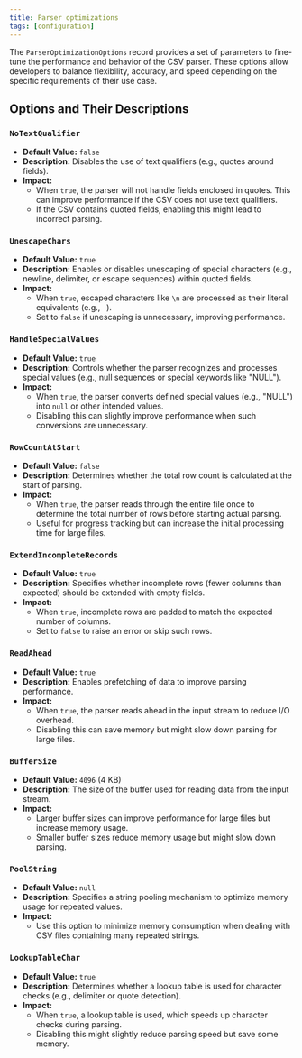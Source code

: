 ```yaml
---
title: Parser optimizations
tags: [configuration]
---
```

The `ParserOptimizationOptions` record provides a set of parameters to fine-tune the performance and behavior of the CSV parser. These options allow developers to balance flexibility, accuracy, and speed depending on the specific requirements of their use case.

## Options and Their Descriptions

### `NoTextQualifier`

- **Default Value:** `false`
- **Description:** Disables the use of text qualifiers (e.g., quotes around fields).
- **Impact:** 
  - When `true`, the parser will not handle fields enclosed in quotes. This can improve performance if the CSV does not use text qualifiers.
  - If the CSV contains quoted fields, enabling this might lead to incorrect parsing.

### `UnescapeChars`

- **Default Value:** `true`
- **Description:** Enables or disables unescaping of special characters (e.g., newline, delimiter, or escape sequences) within quoted fields.
- **Impact:** 
  - When `true`, escaped characters like `\n` are processed as their literal equivalents (e.g., `
`).
  - Set to `false` if unescaping is unnecessary, improving performance.

### `HandleSpecialValues`

- **Default Value:** `true`
- **Description:** Controls whether the parser recognizes and processes special values (e.g., null sequences or special keywords like "NULL").
- **Impact:**
  - When `true`, the parser converts defined special values (e.g., "NULL") into `null` or other intended values.
  - Disabling this can slightly improve performance when such conversions are unnecessary.

### `RowCountAtStart`

- **Default Value:** `false`
- **Description:** Determines whether the total row count is calculated at the start of parsing.
- **Impact:**
  - When `true`, the parser reads through the entire file once to determine the total number of rows before starting actual parsing.
  - Useful for progress tracking but can increase the initial processing time for large files.

### `ExtendIncompleteRecords`

- **Default Value:** `true`
- **Description:** Specifies whether incomplete rows (fewer columns than expected) should be extended with empty fields.
- **Impact:**
  - When `true`, incomplete rows are padded to match the expected number of columns.
  - Set to `false` to raise an error or skip such rows.

### `ReadAhead`

- **Default Value:** `true`
- **Description:** Enables prefetching of data to improve parsing performance.
- **Impact:**
  - When `true`, the parser reads ahead in the input stream to reduce I/O overhead.
  - Disabling this can save memory but might slow down parsing for large files.

### `BufferSize`

- **Default Value:** `4096` (4 KB)
- **Description:** The size of the buffer used for reading data from the input stream.
- **Impact:**
  - Larger buffer sizes can improve performance for large files but increase memory usage.
  - Smaller buffer sizes reduce memory usage but might slow down parsing.

### `PoolString`

- **Default Value:** `null`
- **Description:** Specifies a string pooling mechanism to optimize memory usage for repeated values.
- **Impact:**
  - Use this option to minimize memory consumption when dealing with CSV files containing many repeated strings.

### `LookupTableChar`

- **Default Value:** `true`
- **Description:** Determines whether a lookup table is used for character checks (e.g., delimiter or quote detection).
- **Impact:**
  - When `true`, a lookup table is used, which speeds up character checks during parsing.
  - Disabling this might slightly reduce parsing speed but save some memory.